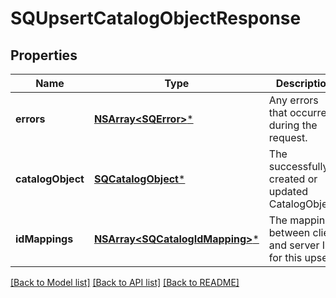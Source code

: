 # SQUpsertCatalogObjectResponse

## Properties
Name | Type | Description | Notes
------------ | ------------- | ------------- | -------------
**errors** | [**NSArray&lt;SQError&gt;***](SQError.md) | Any errors that occurred during the request. | [optional] 
**catalogObject** | [**SQCatalogObject***](SQCatalogObject.md) | The successfully created or updated CatalogObject. | [optional] 
**idMappings** | [**NSArray&lt;SQCatalogIdMapping&gt;***](SQCatalogIdMapping.md) | The mapping between client and server IDs for this upsert. | [optional] 

[[Back to Model list]](../README.md#documentation-for-models) [[Back to API list]](../README.md#documentation-for-api-endpoints) [[Back to README]](../README.md)


